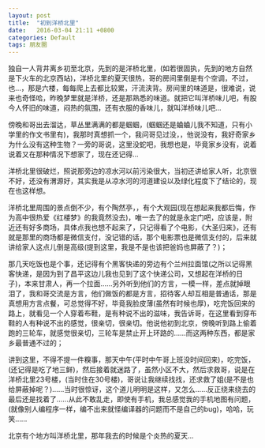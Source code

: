 ```yaml
---
layout: post
title:  "初到洋桥北里"
date:   2016-03-04 21:11 +0800
categories: Default
tags: 朋友圈
---
```


独自一人背井离乡初至北京，先到的是洋桥北里，(如若很固执，先到的地方自然是下火车的北京西站)，洋桥北里的夏天很热，哥的房间里倒是有个空调，不过，也…，那是六楼，每每爬上去都比较累，汗流浃背。房间里的味道是，很难说，说来也奇怪哈，昨晚梦里就是洋桥，还是那熟悉的味道。就把它叫洋桥味儿吧，有股今人怀旧的味道，闷热的氛围，还有衣服的香味儿，就叫洋桥味儿吧…

傍晚和哥出去溜达，草丛里满满的都是蝈蝈，(蝈蝈还是蛐蛐儿我不知道，只有小学里的作文书里有)，我那时真想抓一个，我问哥见过没，，他说没有，我好奇家乡为什么没有这种生物？一旁的哥说，这里没蛇吧，我想也是，毕竟家乡没有，说着说着又在那种情况下想家了，现在还记得…

洋桥北里很破烂，照说那旁边的凉水河以前污染很大，当初还讲给家人听，北京很不好，还没有渭源好，其实我是从凉水河的河道建设以及绿化程度下了结论的，现在也这样想。

洋桥北里周围的景点倒不少，有个陶然亭，，有个大观园(现在想起来我都后悔，作为高中很热爱《红楼梦》的我竟然没去)，唯一去了的就是永定门吧，应该是，附近还有好多商场，具体点我也想不起来了，只记得看了个电影，《大圣归来》，还有就是那里的商场都是微信支付，没记错的话，那个电影票也是微信支付的，后来就讲给家人这点儿倒是高级(提到这里，我是不是也该把爸妈也屏蔽了？)；

那几天吃饭也是个事，还记得有个黑客快递的旁边有个兰州拉面馆(之所以记得黑客快递，是因为到了昌平这边儿我也见到了这个快递公司，又想起在洋桥的日子)，本来甘肃人，再一个拉面……另外听到他们的方言，一模一样，差点就掉眼泪了，我和哥交流是方言，他们做饭的都是方言，招待客人却互相是普通话，那是真想用方言点餐，可总觉得不好，毕竟我脸皮薄(虽然有时候也厚)，吃完饭回来的路上，就看见一个人穿着布鞋，是有种说不出的滋味，我告诉哥，在这里看到穿布鞋的人有种说不出的感觉，很亲切，很亲切。他说他初到北京，傍晚听到路上偷着跑的三轮车，就感觉很亲切，三轮车是禁止开上环路的……而这两种东西，都是家乡最普通不过的；

讲到这里，不得不提一件糗事，那天中午(平时中午哥上班没时间回来)，吃完饭，(还记得是吃了地三鲜)，然后接着就迷路了，虽然小区不大，然后求救哥，说是在洋桥北里23号楼，(当时住在30号楼)，哥说让我继续找找，还求救了姐(是不是也给屏蔽掉呢？)……当时很惊讶，这个道儿明明是这样，又怎么……反正绕来绕去的最后还是找着了……从此不敢乱走，即使有手机，我总感觉我的手机地图有问题，(就像别人编程序一样，编不出来就怪编译器的问题而不是自己的bug)，哈哈，玩笑……

北京有个地方叫洋桥北里，那年我去的时候是个炎热的夏天…